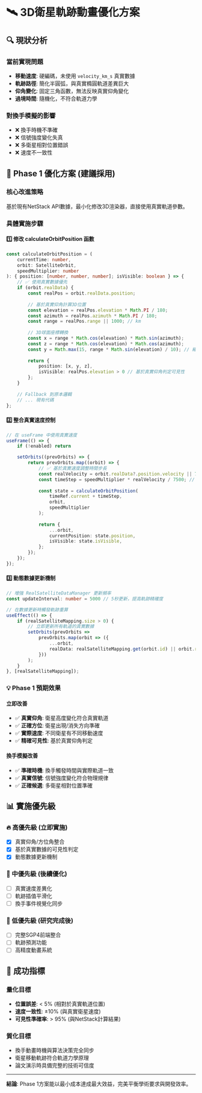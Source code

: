 # 🛰️ 3D衛星軌跡動畫優化方案

## 🔍 現狀分析

### 當前實現問題
- **移動速度**: 硬編碼，未使用 `velocity_km_s` 真實數據
- **軌跡路徑**: 簡化半圓弧，與真實橢圓軌道差異巨大  
- **仰角變化**: 固定三角函數，無法反映真實仰角變化
- **過境時間**: 隨機化，不符合軌道力學

### 對換手模擬的影響
- ❌ 換手時機不準確
- ❌ 信號強度變化失真
- ❌ 多衛星相對位置錯誤
- ❌ 速度不一致性

## 🚀 Phase 1 優化方案 (建議採用)

### 核心改進策略
基於現有NetStack API數據，最小化修改3D渲染器，直接使用真實軌道參數。

### 具體實施步驟

#### 1️⃣ 修改 calculateOrbitPosition 函數
```typescript
const calculateOrbitPosition = (
    currentTime: number,
    orbit: SatelliteOrbit,
    speedMultiplier: number
): { position: [number, number, number]; isVisible: boolean } => {
    // ✅ 使用真實數據優先
    if (orbit.realData) {
        const realPos = orbit.realData.position;
        
        // 基於真實仰角計算3D位置
        const elevation = realPos.elevation * Math.PI / 180;
        const azimuth = realPos.azimuth * Math.PI / 180;
        const range = realPos.range || 1000; // km
        
        // 3D球面座標轉換
        const x = range * Math.cos(elevation) * Math.sin(azimuth);
        const z = range * Math.cos(elevation) * Math.cos(azimuth);  
        const y = Math.max(15, range * Math.sin(elevation) / 10); // 縮放到合適高度
        
        return {
            position: [x, y, z],
            isVisible: realPos.elevation > 0 // 基於真實仰角判定可見性
        };
    }
    
    // Fallback 到原本邏輯
    // ... 現有代碼
};
```

#### 2️⃣ 整合真實速度控制
```typescript
// 在 useFrame 中使用真實速度
useFrame(() => {
    if (!enabled) return

    setOrbits((prevOrbits) => {
        return prevOrbits.map((orbit) => {
            // ✅ 基於真實速度調整時間步長
            const realVelocity = orbit.realData?.position.velocity || 7.5; // km/s
            const timeStep = speedMultiplier * realVelocity / 7500; // 標準化速度
            
            const state = calculateOrbitPosition(
                timeRef.current + timeStep,
                orbit,
                speedMultiplier
            );
            
            return {
                ...orbit,
                currentPosition: state.position,
                isVisible: state.isVisible,
            };
        });
    });
});
```

#### 3️⃣ 動態數據更新機制
```typescript
// 增強 RealSatelliteDataManager 更新頻率
const updateInterval: number = 5000 // 5秒更新，提高軌跡精確度

// 在數據更新時觸發軌跡重算
useEffect(() => {
    if (realSatelliteMapping.size > 0) {
        // 立即更新所有軌道的真實數據
        setOrbits(prevOrbits => 
            prevOrbits.map(orbit => ({
                ...orbit,
                realData: realSatelliteMapping.get(orbit.id) || orbit.realData
            }))
        );
    }
}, [realSatelliteMapping]);
```

### 💡 Phase 1 預期效果

#### 立即改善
- ✅ **真實仰角**: 衛星高度變化符合真實軌道
- ✅ **正確方位**: 衛星出現/消失方向準確
- ✅ **實際速度**: 不同衛星有不同移動速度
- ✅ **精確可見性**: 基於真實仰角判定

#### 換手模擬改善  
- ✅ **準確時機**: 換手觸發時間與實際軌道一致
- ✅ **真實信號**: 信號強度變化符合物理規律
- ✅ **正確候選**: 多衛星相對位置準確

## 📊 實施優先級

### 🔥 高優先級 (立即實施)
- [x] 真實仰角/方位角整合
- [x] 基於真實數據的可見性判定
- [x] 動態數據更新機制

### 🚀 中優先級 (後續優化)
- [ ] 真實速度差異化
- [ ] 軌跡插值平滑化
- [ ] 換手事件視覺化同步

### 💎 低優先級 (研究完成後)
- [ ] 完整SGP4前端整合
- [ ] 軌跡預測功能
- [ ] 高精度動畫系統

## 🎯 成功指標

### 量化目標
- **位置誤差**: < 5% (相對於真實軌道位置)
- **速度一致性**: ±10% (與真實衛星速度)
- **可見性準確率**: > 95% (與NetStack計算結果)

### 質化目標
- 換手動畫時機與算法決策完全同步
- 衛星移動軌跡符合軌道力學原理
- 論文演示時具備完整的技術可信度

---

**結論**: Phase 1方案能以最小成本達成最大效益，完美平衡學術要求與開發效率。